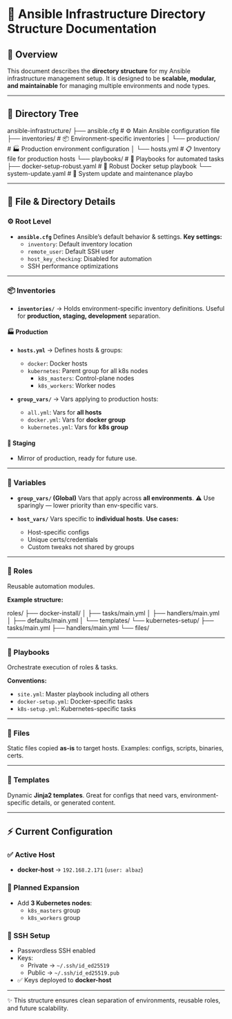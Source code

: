 # 🚀 Ansible Infrastructure Directory Structure Documentation

## 📖 Overview
This document describes the **directory structure** for my Ansible infrastructure management setup.
It is designed to be **scalable, modular, and maintainable** for managing multiple environments and node types.

---

## 🌳 Directory Tree
ansible-infrastructure/
├── ansible.cfg # ⚙️ Main Ansible configuration file
├── inventories/ # 📦 Environment-specific inventories
│ └── production/ # 🏭 Production environment configuration
│ └── hosts.yml # 📋 Inventory file for production hosts
└── playbooks/ # 📜 Playbooks for automated tasks
├── docker-setup-robust.yaml # 🐳 Robust Docker setup playbook
└── system-update.yaml # 🔄 System update and maintenance playbo


---

## 📂 File & Directory Details

### ⚙️ Root Level
- **`ansible.cfg`**
  Defines Ansible’s default behavior & settings.
  **Key settings:**
  - `inventory`: Default inventory location
  - `remote_user`: Default SSH user
  - `host_key_checking`: Disabled for automation
  - SSH performance optimizations

---

### 📦 Inventories
- **`inventories/`** → Holds environment-specific inventory definitions.
  Useful for **production, staging, development** separation.

#### 🏭 Production
- **`hosts.yml`** → Defines hosts & groups:
  - `docker`: Docker hosts
  - `kubernetes`: Parent group for all k8s nodes
    - `k8s_masters`: Control-plane nodes
    - `k8s_workers`: Worker nodes

- **`group_vars/`** → Vars applying to production hosts:
  - `all.yml`: Vars for **all hosts**
  - `docker.yml`: Vars for **docker group**
  - `kubernetes.yml`: Vars for **k8s group**

#### 🧪 Staging
- Mirror of production, ready for future use.

---

### 🔑 Variables
- **`group_vars/` (Global)**
  Vars that apply across **all environments**.
  ⚠️ Use sparingly — lower priority than env-specific vars.

- **`host_vars/`**
  Vars specific to **individual hosts**.
  **Use cases:**
  - Host-specific configs
  - Unique certs/credentials
  - Custom tweaks not shared by groups

---

### 🧩 Roles
Reusable automation modules.

**Example structure:**

roles/
├── docker-install/
│ ├── tasks/main.yml
│ ├── handlers/main.yml
│ ├── defaults/main.yml
│ └── templates/
└── kubernetes-setup/
├── tasks/main.yml
├── handlers/main.yml
└── files/

---

### 📜 Playbooks
Orchestrate execution of roles & tasks.

**Conventions:**
- `site.yml`: Master playbook including all others
- `docker-setup.yml`: Docker-specific tasks
- `k8s-setup.yml`: Kubernetes-specific tasks

---

### 📂 Files
Static files copied **as-is** to target hosts.
Examples: configs, scripts, binaries, certs.

---

### 📝 Templates
Dynamic **Jinja2 templates**.
Great for configs that need vars, environment-specific details, or generated content.

---

## ⚡ Current Configuration

### ✅ Active Host
- **docker-host** → `192.168.2.171` (`user: albaz`)

### 🌱 Planned Expansion
- Add **3 Kubernetes nodes**:
  - `k8s_masters` group
  - `k8s_workers` group

### 🔐 SSH Setup
- Passwordless SSH enabled
- Keys:
  - Private → `~/.ssh/id_ed25519`
  - Public → `~/.ssh/id_ed25519.pub`
- ✅ Keys deployed to **docker-host**

---
✨ This structure ensures clean separation of environments, reusable roles, and future scalability.
